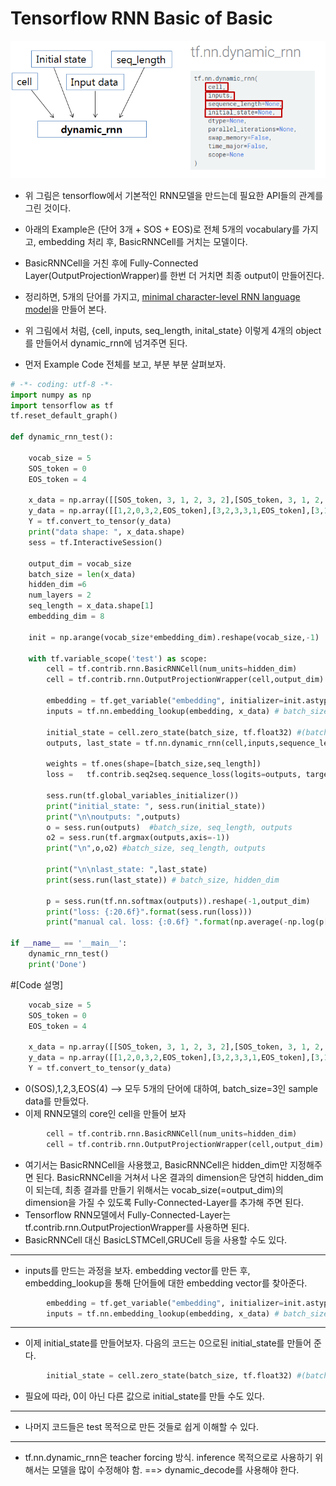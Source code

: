 # Tensorflow RNN Basic of Basic
<p align="center"><img width="700" src="dynamic-rnn.png" />  </p>


* 위 그림은 tensorflow에서 기본적인 RNN모델을 만드는데 필요한 API들의 관계를 그린 것이다.

* 아래의 Example은 (단어 3개 + SOS + EOS)로 전체 5개의 vocabulary를 가지고, embedding 처리 후, BasicRNNCell를 거치는 모델이다.
* BasicRNNCell을 거친 후에 Fully-Connected Layer(OutputProjectionWrapper)를 한번 더 거치면 최종 output이 만들어진다.
* 정리하면, 5개의 단어를 가지고, [minimal character-level RNN language model](http://karpathy.github.io/2015/05/21/rnn-effectiveness/)을 만들어 본다.
* 위 그림에서 처럼, {cell,  inputs, seq_length, inital_state} 이렇게 4개의 object를 만들어서 dynamic_rnn에 넘겨주면 된다.
* 먼저 Example Code 전체를 보고, 부분 부분 살펴보자.

```python
# -*- coding: utf-8 -*-
import numpy as np
import tensorflow as tf
tf.reset_default_graph()

def dynamic_rnn_test():

    vocab_size = 5
    SOS_token = 0
    EOS_token = 4
    
    x_data = np.array([[SOS_token, 3, 1, 2, 3, 2],[SOS_token, 3, 1, 2, 3, 1],[SOS_token, 1, 3, 2, 2, 1]], dtype=np.int32)
    y_data = np.array([[1,2,0,3,2,EOS_token],[3,2,3,3,1,EOS_token],[3,1,1,2,0,EOS_token]],dtype=np.int32)
    Y = tf.convert_to_tensor(y_data)
    print("data shape: ", x_data.shape)
    sess = tf.InteractiveSession()
    
    output_dim = vocab_size
    batch_size = len(x_data)
    hidden_dim =6
    num_layers = 2
    seq_length = x_data.shape[1]
    embedding_dim = 8

    init = np.arange(vocab_size*embedding_dim).reshape(vocab_size,-1)
    
    with tf.variable_scope('test') as scope:
        cell = tf.contrib.rnn.BasicRNNCell(num_units=hidden_dim)
        cell = tf.contrib.rnn.OutputProjectionWrapper(cell,output_dim)
    
        embedding = tf.get_variable("embedding", initializer=init.astype(np.float32),dtype = tf.float32)
        inputs = tf.nn.embedding_lookup(embedding, x_data) # batch_size  x seq_length x embedding_dim
    
        initial_state = cell.zero_state(batch_size, tf.float32) #(batch_size x hidden_dim) 
        outputs, last_state = tf.nn.dynamic_rnn(cell,inputs,sequence_length=[seq_length]*batch_size,initial_state=initial_state)    

        weights = tf.ones(shape=[batch_size,seq_length])
        loss =   tf.contrib.seq2seq.sequence_loss(logits=outputs, targets=Y, weights=weights)
    
        sess.run(tf.global_variables_initializer())
        print("initial_state: ", sess.run(initial_state))
        print("\n\noutputs: ",outputs)
        o = sess.run(outputs)  #batch_size, seq_length, outputs
        o2 = sess.run(tf.argmax(outputs,axis=-1))
        print("\n",o,o2) #batch_size, seq_length, outputs
    
        print("\n\nlast_state: ",last_state)
        print(sess.run(last_state)) # batch_size, hidden_dim
      
        p = sess.run(tf.nn.softmax(outputs)).reshape(-1,output_dim)
        print("loss: {:20.6f}".format(sess.run(loss)))
        print("manual cal. loss: {:0.6f} ".format(np.average(-np.log(p[np.arange(y_data.size),y_data.flatten()]))) )

if __name__ == '__main__':
    dynamic_rnn_test()
    print('Done')
```

#[Code 설명]
```python
    vocab_size = 5
    SOS_token = 0
    EOS_token = 4
    
    x_data = np.array([[SOS_token, 3, 1, 2, 3, 2],[SOS_token, 3, 1, 2, 3, 1],[SOS_token, 1, 3, 2, 2, 1]], dtype=np.int32)
    y_data = np.array([[1,2,0,3,2,EOS_token],[3,2,3,3,1,EOS_token],[3,1,1,2,0,EOS_token]],dtype=np.int32)
    Y = tf.convert_to_tensor(y_data)
```

* 0(SOS),1,2,3,EOS(4) --> 모두 5개의 단어에 대하여, batch_size=3인 sample data를 만들었다.
* 이제 RNN모델의 core인 cell을 만들어 보자


```python
        cell = tf.contrib.rnn.BasicRNNCell(num_units=hidden_dim)
        cell = tf.contrib.rnn.OutputProjectionWrapper(cell,output_dim)
```

* 여기서는 BasicRNNCell을 사용했고, BasicRNNCell은 hidden_dim만 지정해주면 된다. BasicRNNCell을 거쳐서 나온 결과의 dimension은 당연히 hidden_dim이 되는데, 최종 결과를 만들기 위해서는 vocab_size(=output_dim)의 dimension을 가질 수 있도록 Fully-Connected-Layer를 추가해 주면 된다.
* Tensorflow RNN모델에서 Fully-Connected-Layer는 tf.contrib.rnn.OutputProjectionWrapper를 사용하면 된다.
* BasicRNNCell 대신 BasicLSTMCell,GRUCell 등을 사용할 수도 있다.

---
* inputs를 만드는 과정을 보자. embedding vector를 만든 후, embedding_lookup을 통해 단어들에 대한 embedding vector를 찾아준다.

```python
        embedding = tf.get_variable("embedding", initializer=init.astype(np.float32),dtype = tf.float32)
        inputs = tf.nn.embedding_lookup(embedding, x_data) # batch_size  x seq_length x embedding_dim
```
---
* 이제 initial_state를 만들어보자. 다음의 코드는 0으로된 initial_state를 만들어 준다.
```python
        initial_state = cell.zero_state(batch_size, tf.float32) #(batch_size x hidden_dim) 
```
* 필요에 따라, 0이 아닌 다른 값으로 initial_state를 만들 수도 있다.

---
* 나머지 코드들은 test 목적으로 만든 것들로 쉽게 이해할 수 있다.

---
* tf.nn.dynamic_rnn은 teacher forcing 방식. inference 목적으로로 사용하기 위해서는 모델을 많이 수정해야 함. ==> dynamic_decode를 사용해야 한다.

